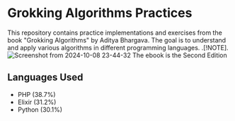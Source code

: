 # Grokking Algorithms Practices

This repository contains practice implementations and exercises from the book "Grokking Algorithms" by Aditya Bhargava. The goal is to understand and apply various algorithms in different programming languages.
.[!NOTE].
![Screenshot from 2024-10-08 23-44-32](https://github.com/user-attachments/assets/fa4a45b3-f09d-4e6d-a0f2-67312144cdec)
The ebook is the Second Edition

## Languages Used

- PHP (38.7%)
- Elixir (31.2%)
- Python (30.1%)
